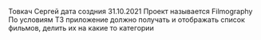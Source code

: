 Товкач Сергей
дата создния 31.10.2021
Проект называется Filmography
По условиям ТЗ приложение должно получать и отображать список фильмов, делить их на какие то категории
